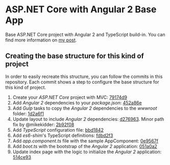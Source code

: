 # ASP.NET Core with Angular 2 Base App

Base ASP.NET Core project with Angular 2 and TypeScript build-in. You can find more information on [my post](http://blog.nbellocam.me/2016/03/14/asp-net-core-and-angular-2/).

## Creating the base structure for this kind of project

In order to easily recreate this structure, you can follow the commits in this repository. Each commit shows a step to configure the base structure for this kind of project.

1. Create your _ASP.NET Core_ project with MVC: [79174d9](https://github.com/nbellocam/Angular2ASPNETCoreBaseApp/commit/79174d9211706ff0f7f9ba1d789a3e3670b690ad)
2. Add _Angular 2_ dependencies to your _package.json_: [452a86e](https://github.com/nbellocam/Angular2ASPNETCoreBaseApp/commit/452a86ef7b0f513f075877566485039eb322c907)
3. Add _Gulp_ tasks to copy the _Angular 2_ dependencies to the _wwwroot_ folder:  [1d2a6f1](https://github.com/nbellocam/Angular2ASPNETCoreBaseApp/commit/1d2a6f1cfcf4212191d79a99fb2937d984c0e3e2)
4. Update layout to include _Angular 2_ dependencies: [d276963](https://github.com/nbellocam/Angular2ASPNETCoreBaseApp/commit/d276963230e113399aa5b29d204278881f3abf9a). Minor path fix by @mikekidder: [2b92f08](https://github.com/nbellocam/Angular2ASPNETCoreBaseApp/commit/2b92f08661710507f3c6922ce4b3badf8a4125a2)
5. Add _TypeScript_ configuration file: [bbd1842](https://github.com/nbellocam/Angular2ASPNETCoreBaseApp/commit/bbd1842e47905e4236b83415901479272b94ddc3)
6. Add _es6-shim_'s TypeScript definitions: [fdbd2f3](https://github.com/nbellocam/Angular2ASPNETCoreBaseApp/commit/fdbd2f3e8f969f55fe9ef176f1d44028d31941aa)
7. Add _app.component.ts_ file with the sample AppComponent: [0e9567f](https://github.com/nbellocam/Angular2ASPNETCoreBaseApp/commit/0e9567fb93143ae38f4d742aeff9b5c1491ad884)
8. Add _boot.ts_ with the bootstrap of the _Angular 2_ application: [051a0a2](https://github.com/nbellocam/Angular2ASPNETCoreBaseApp/commit/051a0a27b6c8aacbd01130d394d235c6d782aa31)
9. Update index page with the logic to initialize the _Angular 2_ application: [514ce93](https://github.com/nbellocam/Angular2ASPNETCoreBaseApp/commit/514ce9333341f121477e7e24792780b66e355f8f)
